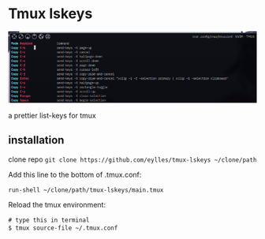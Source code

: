 # Tmux lskeys

<img src="./screenshot.png">


a prettier list-keys for tmux


## installation

clone repo `git clone https://github.com/eylles/tmux-lskeys ~/clone/path`

Add this line to the bottom of .tmux.conf:
```
run-shell ~/clone/path/tmux-lskeys/main.tmux
```

Reload the tmux environment:

```
# type this in terminal
$ tmux source-file ~/.tmux.conf
```
